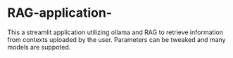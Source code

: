 # RAG-application-
This a streamlit application utilizing ollama and RAG to retrieve information from contexts uploaded by the user. Parameters can be tweaked and many models are suppoted.
